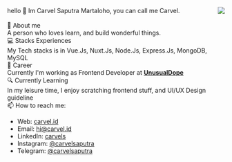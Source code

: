 <img align="right" src="https://github-readme-streak-stats.herokuapp.com?user=carvelsaputra&theme=vue&hide_border=true"></img>

hello 👋 
Im Carvel Saputra Martaloho, you can call me Carvel.
<br>
<br>
💬 About me
<br>
A person who loves learn, and build wonderful things. 
<br>
💻 Stacks Experiences
<br>
My Tech stacks is  in Vue.Js, Nuxt.Js, Node.Js, Express.Js, MongoDB, MySQL
<br>
:briefcase: Career
<br>
Currently I'm working as Frontend Developer at [**UnusualDope**](https://unusualdope.com/)
<br>
🔍 Currently Learning
<br>
In my leisure time, I enjoy scratching frontend stuff, and UI/UX Design guideline
<br>
📫 How to reach me:
<br>
- Web: [carvel.id](https://carvel.id)
- Email: [hi@carvel.id](mailto:hi@carvel.id)
- LinkedIn: [carvels](https://www.linkedin.com/in/carvels/)
- Instagram: [@carvelsaputra](https://instagram.com/carvelsaputra)
- Telegram: [@carvelsaputra](https://t.me/carvelsaputra)

<!--
**carvelsaputra/carvelsaputra** is a ✨ _special_ ✨ repository because its `README.md` (this file) appears on your GitHub profile.

Here are some ideas to get you started:

- 🔭 I’m currently working on ...
- 🌱 I’m currently learning ...
- 👯 I’m looking to collaborate on ...
- 🤔 I’m looking for help with ...
- 💬 Ask me about ...
- 📫 How to reach me: ...
- 😄 Pronouns: ...
- ⚡ Fun fact: ...
-->
